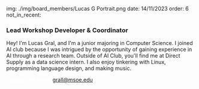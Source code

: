 img: ./img/board_members/Lucas G Portrait.png
date: 14/11/2023
order: 6
not_in_recent:

### Lead Workshop Developer & Coordinator

Hey! I'm Lucas Gral, and I'm a junior majoring in Computer Science. I joined AI club because I was intrigued by the opportunity of gaining experience in AI through a research team. Outside of AI Club, you'll find me at Direct Supply as a data science intern. I also enjoy tinkering with Linux, programming language design, and making music.

<a style = 'font-weight: bold; color: white;'>Contact Me Here:</a> <a style = 'color: blue eyes;'>grall@msoe.edu</a>